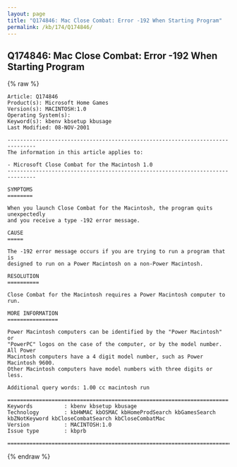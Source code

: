 ```yaml
---
layout: page
title: "Q174846: Mac Close Combat: Error -192 When Starting Program"
permalink: /kb/174/Q174846/
---
```


## Q174846: Mac Close Combat: Error -192 When Starting Program

{% raw %}

	Article: Q174846
	Product(s): Microsoft Home Games
	Version(s): MACINTOSH:1.0
	Operating System(s): 
	Keyword(s): kbenv kbsetup kbusage
	Last Modified: 08-NOV-2001
	
	-------------------------------------------------------------------------------
	The information in this article applies to:
	
	- Microsoft Close Combat for the Macintosh 1.0 
	-------------------------------------------------------------------------------
	
	SYMPTOMS
	========
	
	When you launch Close Combat for the Macintosh, the program quits unexpectedly
	and you receive a type -192 error message.
	
	CAUSE
	=====
	
	The -192 error message occurs if you are trying to run a program that is
	designed to run on a Power Macintosh on a non-Power Macintosh.
	
	RESOLUTION
	==========
	
	Close Combat for the Macintosh requires a Power Macintosh computer to run.
	
	MORE INFORMATION
	================
	
	Power Macintosh computers can be identified by the "Power Macintosh" or
	"PowerPC" logos on the case of the computer, or by the model number. All Power
	Macintosh computers have a 4 digit model number, such as Power Macintosh 9600.
	Other Macintosh computers have model numbers with three digits or less.
	
	Additional query words: 1.00 cc macintosh run
	
	======================================================================
	Keywords          : kbenv kbsetup kbusage 
	Technology        : kbHWMAC kbOSMAC kbHomeProdSearch kbGamesSearch kbZNotKeyword kbCloseCombatSearch kbCloseCombatMac
	Version           : MACINTOSH:1.0
	Issue type        : kbprb
	
	=============================================================================
	

{% endraw %}
